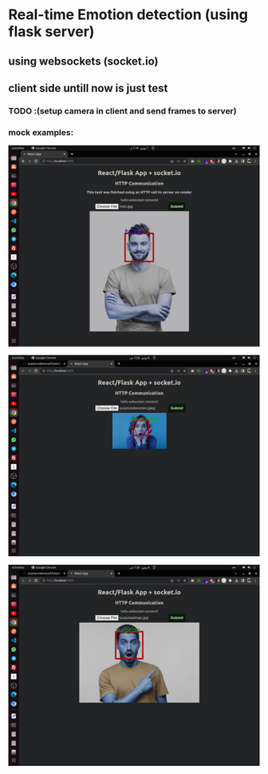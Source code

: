 # Real-time Emotion detection (using flask server)
 
## using websockets (socket.io)

## client side untill now is just test

### TODO :(setup camera in client and send frames to server)

### mock examples:
![Alt Text](imgs/happy-man.png)

![Alt Text](imgs/Screenshot-from-2023-06-08-07-20-10.png)

![Alt Text](imgs/Screenshot-from-2023-06-08-07-20-41.png)

